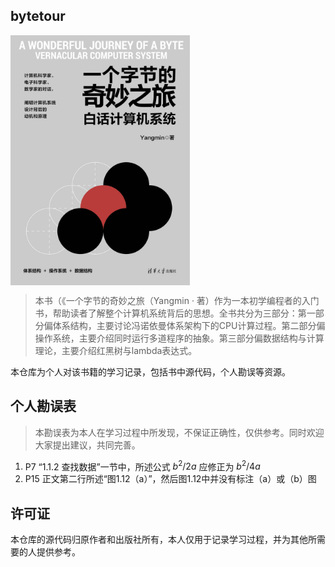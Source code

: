 ## bytetour

<img src="assets/100636-01.jpg" height="400" align="center">

> 本书（《一个字节的奇妙之旅（Yangmin · 著）作为一本初学编程者的入门书，帮助读者了解整个计算机系统背后的思想。全书共分为三部分：第一部分偏体系结构，主要讨论冯诺依曼体系架构下的CPU计算过程。第二部分偏操作系统，主要介绍同时运行多道程序的抽象。第三部分偏数据结构与计算理论，主要介绍红黑树与lambda表达式。

本仓库为个人对该书籍的学习记录，包括书中源代码，个人勘误等资源。



## 个人勘误表

> 本勘误表为本人在学习过程中所发现，不保证正确性，仅供参考。同时欢迎大家提出建议，共同完善。

1. P7 “1.1.2 查找数据”一节中，所述公式 $b^2/2a$ 应修正为 $b^2/4a$ 
2. P15 正文第二行所述“图1.12（a）”，然后图1.12中并没有标注（a）或（b）图



## 许可证

本仓库的源代码归原作者和出版社所有，本人仅用于记录学习过程，并为其他所需要的人提供参考。

